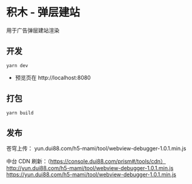 # 积木 - 弹层建站

用于广告弹层建站渲染

## 开发

```shell
yarn dev
```

* 预览页在 http://localhost:8080

## 打包
```shell
yarn build
```

## 发布
苍穹上传：
yun.dui88.com/h5-mami/tool/webview-debugger-1.0.1.min.js

中台 CDN 刷新：（https://console.dui88.com/prism#/tools/cdn）
http://yun.dui88.com/h5-mami/tool/webview-debugger-1.0.1.min.js
https://yun.dui88.com/h5-mami/tool/webview-debugger-1.0.1.min.js